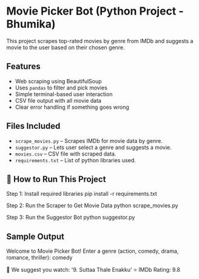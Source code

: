 #  Movie Picker Bot (Python Project - Bhumika)

This project scrapes top-rated movies by genre from IMDb and suggests a movie to the user based on their chosen genre.

##  Features

-  Web scraping using BeautifulSoup
-  Uses `pandas` to filter and pick movies
-  Simple terminal-based user interaction
-  CSV file output with all movie data
-  Clear error handling if something goes wrong

##  Files Included

- `scrape_movies.py` – Scrapes IMDb for movie data by genre.
- `suggestor.py` – Lets user select a genre and suggests a movie.
- `movies.csv` – CSV file with scraped data.
- `requirements.txt` – List of python libraries used.

## 🚀 How to Run This Project

Step 1: Install required libraries
pip install -r requirements.txt

Step 2: Run the Scraper to Get Movie Data
python scrape_movies.py

Step 3: Run the Suggestor Bot
python suggestor.py

##  Sample Output

Welcome to Movie Picker Bot!
Enter a genre (action, comedy, drama, romance, thriller): comedy

🎥 We suggest you watch: '9. Suttaa Thale Enakku'
⭐ IMDb Rating: 9.8
